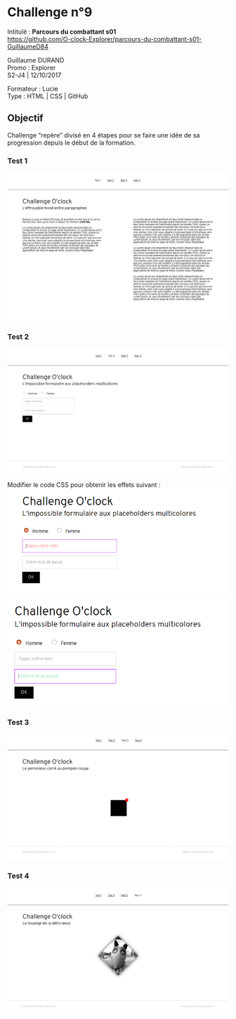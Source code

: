 # Challenge n°9
Intitulé : **Parcours du combattant s01**  
https://github.com/O-clock-Explorer/parcours-du-combattant-s01-GuillaumeD84

Guillaume DURAND  
Promo : Explorer  
S2-J4 | 12/10/2017

Formateur : Lucie  
Type : HTML | CSS | GitHub

## Objectif
Challenge “repère” divisé en 4 étapes pour se faire une idée de sa progression depuis le début de la formation.

### Test 1
![goal1](docs/test1.png)

### Test 2
![goal2a](docs/test2.png)

Modifier le code CSS pour obtenir les effets suivant :
![goal2b](docs/test2-bis.png)

![goal2c](docs/test2-ter.png)

### Test 3
![goal3](docs/test3.png)

### Test 4
![goal4](docs/test4.png)
